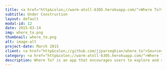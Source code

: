 ```yaml
---
title: <a href="http&colon;//warm-atoll-6305.herokuapp.com/">Where To?</a>
subtitle: Under Construction
layout: default
modal-id: 12
date: 2015-03-14
img: where_to.png
thumbnail: where_to.png
alt: image-alt
project-date: March 2015
client: <a href="http&colon;//github.com/jjparseghian/where_to">Source</a>
category: <a href="http&colon;//warm-atoll-6305.herokuapp.com/">Where To?</a>
description: Where To? is an app that encourages users to explore and share images from their previous trips. Along with the picture they can add a title, where it was taken, and a decription of their experience! Its a great way to get to see the world through other peoples eyes.
---
```

